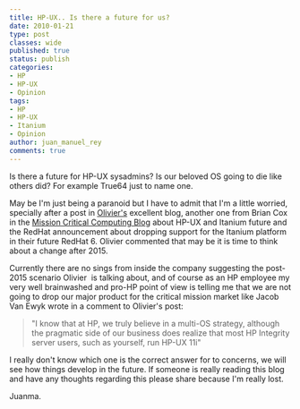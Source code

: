 ```yaml
---
title: HP-UX.. Is there a future for us?
date: 2010-01-21
type: post
classes: wide
published: true
status: publish
categories:
- HP
- HP-UX
- Opinion
tags:
- HP
- HP-UX
- Itanium
- Opinion
author: juan_manuel_rey
comments: true
---
```


Is there a future for HP-UX sysadmins? Is our beloved OS going to die like others did? For example True64 just to name one.

May be I'm just being a paranoid but I have to admit that I'm a little worried, specially after a post in [Olivier's](http://omasse.blogspot.com/2009/12/outcome-doesnt-look-that-good-for-both.html)
excellent blog, another one from Brian Cox in the [Mission Critical Computing Blog](http://www.communities.hp.com/online/blogs/musings-on-mcc/archive/2009/12/16/linux-vs-unix-shouldn-t-they-be-equals.aspx) about HP-UX and Itanium future and the RedHat announcement about dropping support for the Itanium platform in their future RedHat 6. Olivier commented that may be it is time to think about a change after 2015.

Currently there are no sings from inside the company suggesting the post-2015 scenario Olivier  is talking about, and of course as an HP employee my very well brainwashed and pro-HP point of view is telling me that we are not going to drop our major product for the critical mission market like Jacob Van Ewyk wrote in a comment to Olivier's post:

>"I know that at HP, we truly believe in a multi-OS strategy, although the pragmatic side of our business does realize that most HP Integrity server users, such as yourself, run HP-UX 11i"

I really don't know which one is the correct answer for to concerns, we will see how things develop in the future. If someone is really reading this blog and have any thoughts regarding this please share because I'm really lost.

Juanma.

